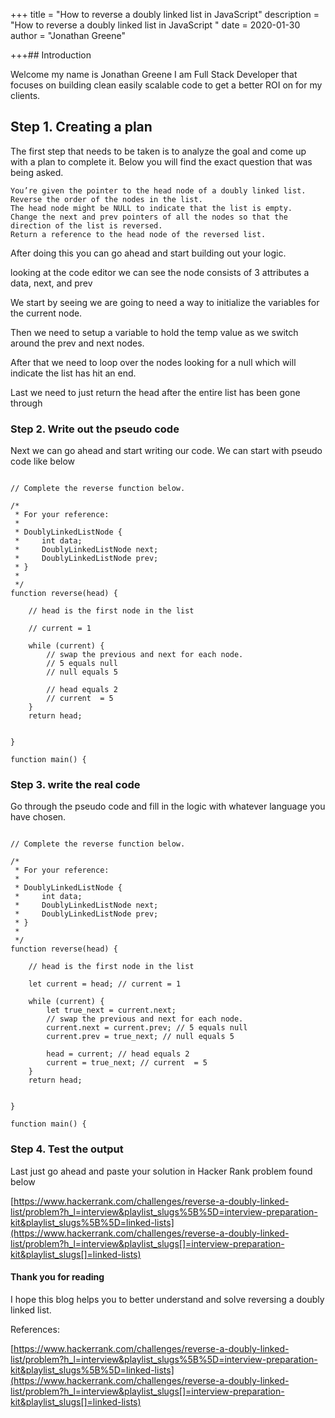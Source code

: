 +++
title = "How to reverse a doubly linked list in JavaScript"
description = "How to reverse a doubly linked list in JavaScript "
date = 2020-01-30
author = "Jonathan Greene"

+++## Introduction

Welcome my name is Jonathan Greene I am Full Stack Developer that focuses on building clean easily scalable code to get a better ROI on for my clients.

## Step 1. Creating a plan

The first step that needs to be taken is to analyze the goal and come up with a plan to complete it. Below you will find the exact question that was being asked.

```
You’re given the pointer to the head node of a doubly linked list.
Reverse the order of the nodes in the list.
The head node might be NULL to indicate that the list is empty.
Change the next and prev pointers of all the nodes so that the direction of the list is reversed.
Return a reference to the head node of the reversed list.
```

After doing this you can go ahead and start building out your logic.

looking at the code editor we can see the node consists of 3 attributes a data, next, and prev

We start by seeing we are going to need a way to initialize the variables for the current node.

Then we need to setup a variable to hold the temp value as we switch around the prev and next nodes.

After that we need to loop over the nodes looking for a null which will indicate the list has hit an end.

Last we need to just return the head after the entire list has been gone through

### Step 2. Write out the pseudo code

Next we can go ahead and start writing our code. We can start with pseudo code like below

```

// Complete the reverse function below.

/*
 * For your reference:
 *
 * DoublyLinkedListNode {
 *     int data;
 *     DoublyLinkedListNode next;
 *     DoublyLinkedListNode prev;
 * }
 *
 */
function reverse(head) {

    // head is the first node in the list

    // current = 1

    while (current) {
        // swap the previous and next for each node.
        // 5 equals null
        // null equals 5

        // head equals 2
        // current  = 5
    }
    return head;


}

function main() {
```

### Step 3. write the real code

Go through the pseudo code and fill in the logic with whatever language you have chosen.

```

// Complete the reverse function below.

/*
 * For your reference:
 *
 * DoublyLinkedListNode {
 *     int data;
 *     DoublyLinkedListNode next;
 *     DoublyLinkedListNode prev;
 * }
 *
 */
function reverse(head) {

    // head is the first node in the list

    let current = head; // current = 1

    while (current) {
        let true_next = current.next;
        // swap the previous and next for each node.
        current.next = current.prev; // 5 equals null
        current.prev = true_next; // null equals 5

        head = current; // head equals 2
        current = true_next; // current  = 5
    }
    return head;


}

function main() {
```

### Step 4. Test the output

Last just go ahead and paste your solution in Hacker Rank problem found below

[https://www.hackerrank.com/challenges/reverse-a-doubly-linked-list/problem?h_l=interview&playlist_slugs%5B%5D=interview-preparation-kit&playlist_slugs%5B%5D=linked-lists](https://www.hackerrank.com/challenges/reverse-a-doubly-linked-list/problem?h_l=interview&playlist_slugs[]=interview-preparation-kit&playlist_slugs[]=linked-lists)

#### Thank you for reading

I hope this blog helps you to better understand and solve reversing a doubly linked list.

References:

[https://www.hackerrank.com/challenges/reverse-a-doubly-linked-list/problem?h_l=interview&playlist_slugs%5B%5D=interview-preparation-kit&playlist_slugs%5B%5D=linked-lists](https://www.hackerrank.com/challenges/reverse-a-doubly-linked-list/problem?h_l=interview&playlist_slugs[]=interview-preparation-kit&playlist_slugs[]=linked-lists)
